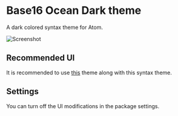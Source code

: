 # Base16 Ocean Dark theme

A dark colored syntax theme for Atom.

![Screenshot](https://raw.githubusercontent.com/GijsGoudzwaard/base16-ocean-dark/develop/screenshot.jpg)

## Recommended UI
It is recommended to use [this](https://atom.io/themes/spacegray-dark-ui) theme along with this syntax theme.

## Settings
You can turn off the UI modifications in the package settings.
